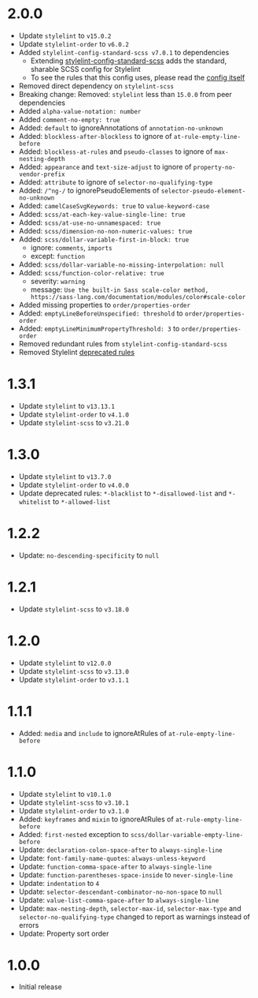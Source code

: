 # 2.0.0

- Update `stylelint` to `v15.0.2`
- Update `stylelint-order` to `v6.0.2`
- Added `stylelint-config-standard-scss v7.0.1` to dependencies
  - Extending [stylelint-config-standard-scss](https://github.com/stylelint-scss/stylelint-config-standard-scss) adds the standard, sharable SCSS config for Stylelint
  - To see the rules that this config uses, please read the [config itself](https://github.com/stylelint-scss/stylelint-config-standard-scss/blob/main/index.js)
- Removed direct dependency on `stylelint-scss`
- Breaking change: Removed: `stylelint` less than `15.0.0` from peer dependencies
- Added `alpha-value-notation: number`
- Added `comment-no-empty: true`
- Added: `default` to ignoreAnnotations of `annotation-no-unknown`
- Added: `blockless-after-blockless` to ignore of `at-rule-empty-line-before`
- Added: `blockless-at-rules` and `pseudo-classes` to ignore of `max-nesting-depth`
- Added: `appearance` and `text-size-adjust` to ignore of `property-no-vendor-prefix`
- Added: `attribute` to ignore of `selector-no-qualifying-type`
- Added: `/^ng-/` to ignorePseudoElements of `selector-pseudo-element-no-unknown`
- Added: `camelCaseSvgKeywords: true` to `value-keyword-case`
- Added: `scss/at-each-key-value-single-line: true`
- Added: `scss/at-use-no-unnamespaced: true`
- Added: `scss/dimension-no-non-numeric-values: true`
- Added: `scss/dollar-variable-first-in-block: true`
  - ignore: `comments`, `imports`
  - except: `function`
- Added: `scss/dollar-variable-no-missing-interpolation: null`
- Added: `scss/function-color-relative: true`
  - severity: `warning`
  - message: `Use the built-in Sass scale-color method, https://sass-lang.com/documentation/modules/color#scale-color`
- Added missing properties to `order/properties-order`
- Added: `emptyLineBeforeUnspecified: threshold` to `order/properties-order`
- Added: `emptyLineMinimumPropertyThreshold: 3` to `order/properties-order`
- Removed redundant rules from `stylelint-config-standard-scss`
- Removed Stylelint [deprecated rules](https://stylelint.io/user-guide/rules#deprecated)

# 1.3.1

- Update `stylelint` to `v13.13.1`
- Update `stylelint-order` to `v4.1.0`
- Update `stylelint-scss` to `v3.21.0`

# 1.3.0

- Update `stylelint` to `v13.7.0`
- Update `stylelint-order` to `v4.0.0`
- Update deprecated rules: `*-blacklist` to `*-disallowed-list` and `*-whitelist` to `*-allowed-list`

# 1.2.2

- Update: `no-descending-specificity` to `null`

# 1.2.1

- Update `stylelint-scss` to `v3.18.0`

# 1.2.0

- Update `stylelint` to `v12.0.0`
- Update `stylelint-scss` to `v3.13.0`
- Update `stylelint-order` to `v3.1.1`

# 1.1.1

- Added: `media` and `include` to ignoreAtRules of  `at-rule-empty-line-before`

# 1.1.0

- Update `stylelint` to `v10.1.0`
- Update `stylelint-scss` to `v3.10.1`
- Update `stylelint-order` to `v3.1.0`
- Added: `keyframes` and `mixin` to ignoreAtRules of  `at-rule-empty-line-before`
- Added: `first-nested` exception to `scss/dollar-variable-empty-line-before`
- Update: `declaration-colon-space-after` to `always-single-line`
- Update: `font-family-name-quotes`: `always-unless-keyword`
- Update: `function-comma-space-after` to `always-single-line`
- Update: `function-parentheses-space-inside` to `never-single-line`
- Update: `indentation` to `4`
- Update: `selector-descendant-combinator-no-non-space` to `null`
- Update: `value-list-comma-space-after` to `always-single-line`
- Update: `max-nesting-depth`, `selector-max-id`, `selector-max-type` and `selector-no-qualifying-type` changed to report as warnings instead of errors
- Update: Property sort order

# 1.0.0

- Initial release
